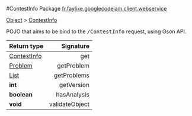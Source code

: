 #ContestInfo
Package [fr.faylixe.googlecodejam.client.webservice](nullfr/faylixe/googlecodejam/client/webservice)

[Object]() > [ContestInfo]()

<p>POJO that aims to be bind to the <tt>/ContestInfo</tt>
 request, using Gson API.</p>


Return type | Signature
--- | ---:
[ContestInfo]() | get
[Problem]() | getProblem
[List]() | getProblems
**int** | getVersion
**boolean** | hasAnalysis
**void** | validateObject
